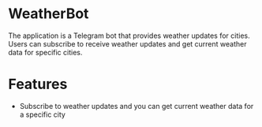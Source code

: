 # WeatherBot
The application is a Telegram bot that provides weather updates for cities. Users can subscribe to receive weather updates and get current weather data for specific cities.

# Features
- Subscribe to weather updates and you can get current weather data for a specific city
